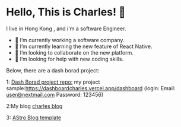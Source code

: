 
<h1 align='left'> Hello, This is Charles! 👋 </h1>

<p align='left'>
  I live in Hong Kong , and i'm a software Engineer.
</p>


- 🔭 I’m currently working a software company.
- 🌱 I’m currently learning  the new feature of React Native.
- 👯 I’m looking to collaborate on the new platform.
- 🤔 I’m looking for help with new coding skills.

Below, there are a dash borad project:

1: [Dash Borad project repo:](https://github.com/Charles2029/dashboardcharles)
 my project sample:https://dashboardcharles.vercel.app/dashboard
(login: Email: user@nextmail.com  Password: 123456)

2:My blog
[charles blog](https://charleswong.vercel.app/)

3: [AStro Blog template
](https://charelsastro.vercel.app/)
